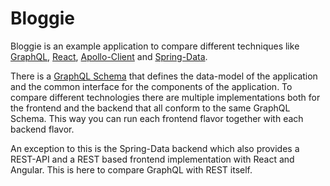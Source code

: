 # Bloggie

Bloggie is an example application to compare different techniques like [GraphQL](http://graphql.org), [React](https://reactjs.org), [Apollo-Client](https://www.apollographql.com) and [Spring-Data](https://projects.spring.io/spring-data).

There is a [GraphQL Schema](./bloggie.gql) that defines the data-model of the application and the common interface for the components of the application.
To compare different technologies there are multiple implementations both for the frontend and the backend that all conform to the same GraphQL Schema.
This way you can run each frontend flavor together with each backend flavor.

An exception to this is the Spring-Data backend which also provides a REST-API and a REST based frontend implementation with React and Angular. This is here to compare GraphQL with REST itself.
